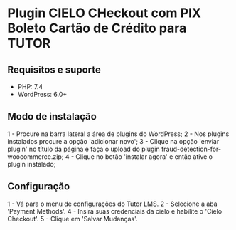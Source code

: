 # Plugin CIELO CHeckout com PIX Boleto Cartão de Crédito para TUTOR

## Requisitos e suporte
- PHP: 7.4
- WordPress: 6.0+

## Modo de instalação
1 - Procure na barra lateral a área de plugins do WordPress;
2 - Nos plugins instalados procure a opção 'adicionar novo';
3 - Clique na opção 'enviar plugin' no título da página e faça o upload do plugin fraud-detection-for-woocommerce.zip;
4 - Clique no botão 'instalar agora' e então ative o plugin instalado;

## Configuração
1 - Vá para o menu de configurações do Tutor LMS.
2 - Selecione a aba 'Payment Methods'.
4 - Insira suas credenciais da cielo e habilite o 'Cielo Checkout'.
5 - Clique em 'Salvar Mudanças'.
